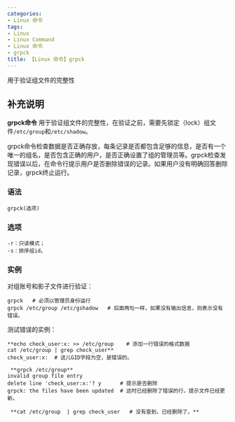 ```yaml
---
categories:
- Linux 命令
tags:
- Linux
- Linux Command
- Linux 命令
- grpck
title: 【Linux 命令】grpck
---
```


用于验证组文件的完整性

## 补充说明

**grpck命令** 用于验证组文件的完整性，在验证之前，需要先锁定（lock）组文件`/etc/group`和`/etc/shadow`。

grpck命令检查数据是否正确存放，每条记录是否都包含足够的信息，是否有一个唯一的组名，是否包含正确的用户，是否正确设置了组的管理员等。grpck检查发现错误以后，在命令行提示用户是否删除错误的记录。如果用户没有明确回答删除记录，grpck终止运行。

###  语法

```shell
grpck(选项)
```

###  选项

```shell
-r：只读模式；
-s：排序组id。
```

###  实例

对组账号和影子文件进行验证：

```shell
grpck   # 必须以管理员身份运行
grpck /etc/group /etc/gshadow   # 后面两句一样，如果没有输出信息，则表示没有错误。
```

测试错误的实例：

```shell
**echo check_user:x: >> /etc/group    # 添加一行错误的格式数据
cat /etc/group | grep check_user**
check_user:x:  # 这儿GID字段为空，是错误的。

 **grpck /etc/group** 
invalid group file entry
delete line 'check_user:x:'? y      # 提示是否删除
grpck: the files have been updated  # 这时已经删除了错误的行，提示文件已经更新。

 **cat /etc/group  | grep check_user   # 没有查到，已经删除了。** 
```


<!-- Linux命令行搜索引擎：https://jaywcjlove.github.io/linux-command/ -->